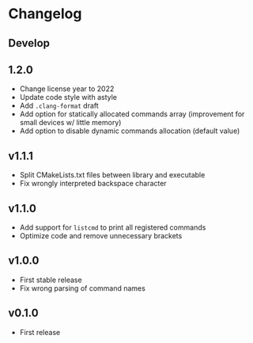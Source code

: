 # Changelog

## Develop

## 1.2.0

- Change license year to 2022
- Update code style with astyle
- Add `.clang-format` draft
- Add option for statically allocated commands array (improvement for small devices w/ little memory)
- Add option to disable dynamic commands allocation (default value)

## v1.1.1

- Split CMakeLists.txt files between library and executable
- Fix wrongly interpreted backspace character

## v1.1.0

- Add support for `listcmd` to print all registered commands
- Optimize code and remove unnecessary brackets

## v1.0.0

- First stable release
- Fix wrong parsing of command names

## v0.1.0

- First release
